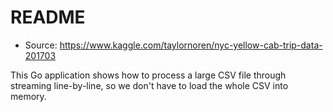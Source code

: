 # README

* Source: https://www.kaggle.com/taylornoren/nyc-yellow-cab-trip-data-201703

This Go application shows how to process a large CSV file through streaming line-by-line, so we don't have to load the whole CSV into memory.